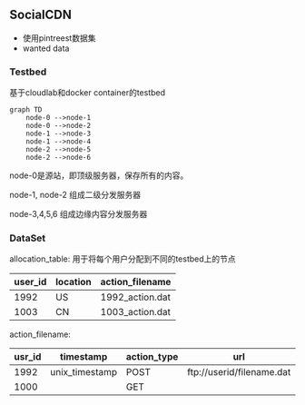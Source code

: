 ## SocialCDN

- 使用pintreest数据集
- wanted data

### Testbed

基于cloudlab和docker container的testbed


```mermaid
graph TD
    node-0 -->node-1
    node-0 -->node-2
    node-1 -->node-3
    node-1 -->node-4
    node-2 -->node-5
    node-2 -->node-6
```

node-0是源站，即顶级服务器，保存所有的内容。

node-1, node-2 组成二级分发服务器

node-3,4,5,6 组成边缘内容分发服务器


### DataSet

allocation_table: 用于将每个用户分配到不同的testbed上的节点

| user_id | location | action_filename |
| ------- | -------- | --------------- |
| 1992    | US       | 1992_action.dat |
| 1003    | CN       | 1003_action.dat |

action_filename:

| usr_id | timestamp      | action_type | url                       |
| ------ | -------------- | ----------- | ------------------------- |
| 1992   | unix_timestamp | POST        | ftp://userid/filename.dat |
| 1000   |                | GET         |                           |
